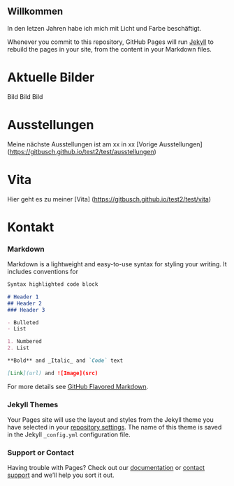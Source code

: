 ## Willkommen 

In den letzen Jahren habe ich mich mit Licht und Farbe beschäftigt.

Whenever you commit to this repository, GitHub Pages will run [Jekyll](https://jekyllrb.com/) to rebuild the pages in your site, from the content in your Markdown files.

# Aktuelle Bilder

Bild
Bild 
Bild


# Ausstellungen
Meine nächste Ausstellungen ist am xx in xx
[Vorige Ausstellungen] (https://gitbusch.github.io/test2/test/ausstellungen)


# Vita
Hier geht es zu meiner [Vita] (https://gitbusch.github.io/test2/test/vita)


# Kontakt


### Markdown

Markdown is a lightweight and easy-to-use syntax for styling your writing. It includes conventions for

```markdown
Syntax highlighted code block

# Header 1
## Header 2
### Header 3

- Bulleted
- List

1. Numbered
2. List

**Bold** and _Italic_ and `Code` text

[Link](url) and ![Image](src)
```

For more details see [GitHub Flavored Markdown](https://guides.github.com/features/mastering-markdown/).

### Jekyll Themes

Your Pages site will use the layout and styles from the Jekyll theme you have selected in your [repository settings](https://github.com/gitbusch/test2/settings). The name of this theme is saved in the Jekyll `_config.yml` configuration file.

### Support or Contact

Having trouble with Pages? Check out our [documentation](https://help.github.com/categories/github-pages-basics/) or [contact support](https://github.com/contact) and we’ll help you sort it out.
